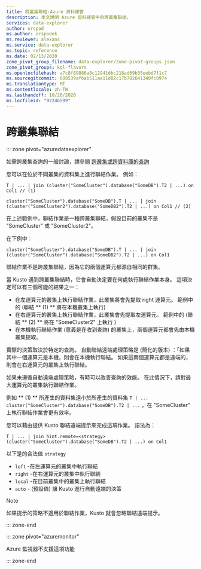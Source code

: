 ```yaml
---
title: 跨叢集聯結-Azure 資料總管
description: 本文說明 Azure 資料總管中的跨叢集聯結。
services: data-explorer
author: orspod
ms.author: orspodek
ms.reviewer: alexans
ms.service: data-explorer
ms.topic: reference
ms.date: 02/13/2020
zone_pivot_group_filename: data-explorer/zone-pivot-groups.json
zone_pivot_groups: kql-flavors
ms.openlocfilehash: a7c8f89886a8c12941dbc218ad69b35eebd7f1c7
ms.sourcegitcommit: 608539af6ab511aa11d82c17b782641340fc8974
ms.translationtype: MT
ms.contentlocale: zh-TW
ms.lasthandoff: 10/20/2020
ms.locfileid: "92246599"
---
```

# <a name="cross-cluster-join"></a>跨叢集聯結

::: zone pivot="azuredataexplorer"

如需跨叢集查詢的一般討論，請參閱 [跨叢集或跨資料庫的查詢](cross-cluster-or-database-queries.md)

您可以在位於不同叢集的資料集上進行聯結作業。 例如：

```kusto
T | ... | join (cluster("SomeCluster").database("SomeDB").T2 | ...) on Col1 // (1)

cluster("SomeCluster").database("SomeDB").T | ... | join (cluster("SomeCluster2").database("SomeDB2").T2 | ...) on Col1 // (2)
```

在上述範例中，聯結作業是一種跨叢集聯結，假設目前的叢集不是 "SomeCluster" 或 "SomeCluster2"。

在下例中︰

```kusto
cluster("SomeCluster").database("SomeDB").T | ... | join (cluster("SomeCluster").database("SomeDB2").T2 | ...) on Col1 
```

聯結作業不是跨叢集聯結，因為它的兩個運算元都源自相同的群集。

當 Kusto 遇到跨叢集聯結時，它會自動決定要在何處執行聯結作業本身。 這項決定可以有三個可能的結果之一：

* 在左運算元的叢集上執行聯結作業，此叢集將會先提取 right 運算元。 範例中的 (聯結 ** (1) ** 將在本機叢集上執行) 
* 在右運算元的叢集上執行聯結作業，此叢集會先提取左運算元。 範例中的 (聯結 ** (2) ** 將在 "SomeCluster2" 上執行 ) 
* 在本機執行聯結作業 (意義是在收到查詢) 的叢集上，兩個運算元都會先由本機叢集提取。

實際的決策取決於特定的查詢。 自動聯結遠端處理策略是 (簡化的版本) ：「如果其中一個運算元是本機，則會在本機執行聯結。 如果這兩個運算元都是遠端的，則會在右運算元的叢集上執行聯結。

如果未遵循自動遠端處理策略，有時可以改善查詢的效能。 在此情況下，請對最大運算元的叢集執行聯結作業。

例如 ** (1) ** 所產生的資料集遠小於所產生的資料集 `T | ...` `cluster("SomeCluster").database("SomeDB").T2 | ...` ，在 "SomeCluster" 上執行聯結作業會更有效率。

您可以藉由提供 Kusto 聯結遠端提示來完成這項作業。 語法為：

```kusto
T | ... | join hint.remote=<strategy> (cluster("SomeCluster").database("SomeDB").T2 | ...) on Col1
```

以下是的合法值 `strategy`
* `left` -在左運算元的叢集中執行聯結 
* `right` -在右運算元的叢集中執行聯結
* `local` -在目前叢集中的叢集上執行聯結
* `auto` - (預設值) 讓 Kusto 進行自動遠端的決策

> [!Note]
> 如果提示的策略不適用於聯結作業，Kusto 就會忽略聯結遠端提示。

::: zone-end

::: zone pivot="azuremonitor"

Azure 監視器不支援這項功能

::: zone-end
